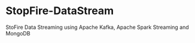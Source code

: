# StopFire-DataStream
StoFire Data Streaming using Apache Kafka, Apache Spark Streaming and MongoDB
